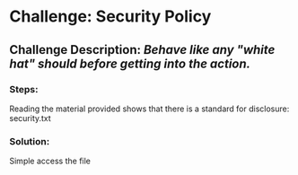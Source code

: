# Challenge: Security Policy
## Challenge Description: *Behave like any "white hat" should before getting into the action.*

### Steps: 
Reading the material provided shows that there is a standard for disclosure: security.txt

### Solution:
Simple access the file
